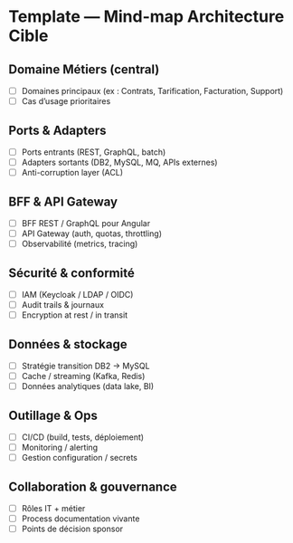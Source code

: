 # Template — Mind-map Architecture Cible

## Domaine Métiers (central)
- [ ] Domaines principaux (ex : Contrats, Tarification, Facturation, Support)
- [ ] Cas d’usage prioritaires

## Ports & Adapters
- [ ] Ports entrants (REST, GraphQL, batch)
- [ ] Adapters sortants (DB2, MySQL, MQ, APIs externes)
- [ ] Anti-corruption layer (ACL)

## BFF & API Gateway
- [ ] BFF REST / GraphQL pour Angular
- [ ] API Gateway (auth, quotas, throttling)
- [ ] Observabilité (metrics, tracing)

## Sécurité & conformité
- [ ] IAM (Keycloak / LDAP / OIDC)
- [ ] Audit trails & journaux
- [ ] Encryption at rest / in transit

## Données & stockage
- [ ] Stratégie transition DB2 → MySQL
- [ ] Cache / streaming (Kafka, Redis)
- [ ] Données analytiques (data lake, BI)

## Outillage & Ops
- [ ] CI/CD (build, tests, déploiement)
- [ ] Monitoring / alerting
- [ ] Gestion configuration / secrets

## Collaboration & gouvernance
- [ ] Rôles IT + métier
- [ ] Process documentation vivante
- [ ] Points de décision sponsor
